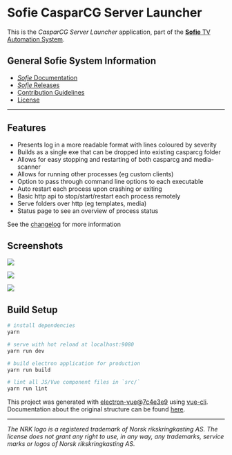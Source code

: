 # Sofie CasparCG Server Launcher
This is the _CasparCG Server Launcher_ application, part of the [**Sofie** TV Automation System](https://github.com/Sofie-Automation/Sofie-TV-automation/).


## General Sofie System Information
* [_Sofie_ Documentation](https://sofie-automation.github.io/sofie-core//)
* [_Sofie_ Releases](https://sofie-automation.github.io/sofie-core//releases)
* [Contribution Guidelines](CONTRIBUTING.md)
* [License](LICENSE)

---

## Features
 * Presents log in a more readable format with lines coloured by severity
 * Builds as a single exe that can be dropped into existing casparcg folder
 * Allows for easy stopping and restarting of both casparcg and media-scanner
 * Allows for running other processes (eg custom clients)
 * Option to pass through command line options to each executable
 * Auto restart each process upon crashing or exiting
 * Basic http api to stop/start/restart each process remotely
 * Serve folders over http (eg templates, media)
 * Status page to see an overview of process status

 See the [changelog](CHANGELOG.md) for more information


## Screenshots

![](doc/status.png)

![](doc/log.png)

![](doc/settings.png)

## Build Setup

``` bash
# install dependencies
yarn

# serve with hot reload at localhost:9080
yarn run dev

# build electron application for production
yarn run build

# lint all JS/Vue component files in `src/`
yarn run lint

```

This project was generated with [electron-vue](https://github.com/SimulatedGREG/electron-vue)@[7c4e3e9](https://github.com/SimulatedGREG/electron-vue/tree/7c4e3e90a772bd4c27d2dd4790f61f09bae0fcef) using [vue-cli](https://github.com/vuejs/vue-cli). Documentation about the original structure can be found [here](https://simulatedgreg.gitbooks.io/electron-vue/content/index.html).

---

_The NRK logo is a registered trademark of Norsk rikskringkasting AS. The license does not grant any right to use, in any way, any trademarks, service marks or logos of Norsk rikskringkasting AS._

